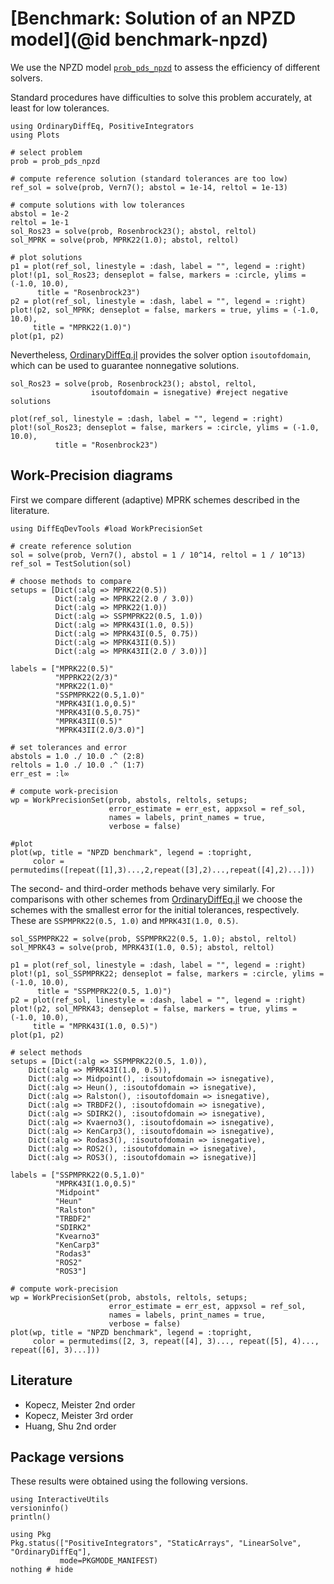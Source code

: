 # [Benchmark: Solution of an NPZD model](@id benchmark-npzd)

We use the NPZD model [`prob_pds_npzd`](@ref) to assess the efficiency of different solvers.

Standard procedures have difficulties to solve this problem accurately, at least for low tolerances.

```@example NPZD
using OrdinaryDiffEq, PositiveIntegrators
using Plots

# select problem
prob = prob_pds_npzd

# compute reference solution (standard tolerances are too low)
ref_sol = solve(prob, Vern7(); abstol = 1e-14, reltol = 1e-13)

# compute solutions with low tolerances
abstol = 1e-2
reltol = 1e-1
sol_Ros23 = solve(prob, Rosenbrock23(); abstol, reltol)
sol_MPRK = solve(prob, MPRK22(1.0); abstol, reltol)

# plot solutions
p1 = plot(ref_sol, linestyle = :dash, label = "", legend = :right)
plot!(p1, sol_Ros23; denseplot = false, markers = :circle, ylims = (-1.0, 10.0),
      title = "Rosenbrock23")
p2 = plot(ref_sol, linestyle = :dash, label = "", legend = :right)
plot!(p2, sol_MPRK; denseplot = false, markers = true, ylims = (-1.0, 10.0),
     title = "MPRK22(1.0)")
plot(p1, p2)
```

Nevertheless, [OrdinaryDiffEq.jl](https://docs.sciml.ai/OrdinaryDiffEq/stable/) provides the solver option `isoutofdomain`, which can be used to guarantee nonnegative solutions.

```@example NPZD
sol_Ros23 = solve(prob, Rosenbrock23(); abstol, reltol, 
                  isoutofdomain = isnegative) #reject negative solutions

plot(ref_sol, linestyle = :dash, label = "", legend = :right)
plot!(sol_Ros23; denseplot = false, markers = :circle, ylims = (-1.0, 10.0),
          title = "Rosenbrock23")
```

## Work-Precision diagrams

First we compare different (adaptive) MPRK schemes described in the literature.
```@example NPZD
using DiffEqDevTools #load WorkPrecisionSet

# create reference solution
sol = solve(prob, Vern7(), abstol = 1 / 10^14, reltol = 1 / 10^13)
ref_sol = TestSolution(sol)

# choose methods to compare
setups = [Dict(:alg => MPRK22(0.5))
          Dict(:alg => MPRK22(2.0 / 3.0))
          Dict(:alg => MPRK22(1.0))
          Dict(:alg => SSPMPRK22(0.5, 1.0))
          Dict(:alg => MPRK43I(1.0, 0.5))
          Dict(:alg => MPRK43I(0.5, 0.75))
          Dict(:alg => MPRK43II(0.5))
          Dict(:alg => MPRK43II(2.0 / 3.0))]

labels = ["MPRK22(0.5)"
          "MPPRK22(2/3)"
          "MPRK22(1.0)"
          "SSPMPRK22(0.5,1.0)"
          "MPRK43I(1.0,0.5)"
          "MPRK43I(0.5,0.75)"
          "MPRK43II(0.5)"
          "MPRK43II(2.0/3.0)"]

# set tolerances and error
abstols = 1.0 ./ 10.0 .^ (2:8)
reltols = 1.0 ./ 10.0 .^ (1:7)
err_est = :l∞

# compute work-precision
wp = WorkPrecisionSet(prob, abstols, reltols, setups;
                      error_estimate = err_est, appxsol = ref_sol,
                      names = labels, print_names = true,
                      verbose = false)

#plot
plot(wp, title = "NPZD benchmark", legend = :topright,
     color = permutedims([repeat([1],3)...,2,repeat([3],2)...,repeat([4],2)...]))
```

The second- and third-order methods behave very similarly. For comparisons with other schemes from [OrdinaryDiffEq.jl](https://docs.sciml.ai/OrdinaryDiffEq/stable/) we choose the schemes with the smallest error for the initial tolerances, respectively. These are `SSPMPRK22(0.5, 1.0)` and `MPRK43I(1.0, 0.5)`.

```@example NPZD
sol_SSPMPRK22 = solve(prob, SSPMPRK22(0.5, 1.0); abstol, reltol)
sol_MPRK43 = solve(prob, MPRK43I(1.0, 0.5); abstol, reltol)

p1 = plot(ref_sol, linestyle = :dash, label = "", legend = :right)
plot!(p1, sol_SSPMPRK22; denseplot = false, markers = :circle, ylims = (-1.0, 10.0),
      title = "SSPMPRK22(0.5, 1.0)")
p2 = plot(ref_sol, linestyle = :dash, label = "", legend = :right)
plot!(p2, sol_MPRK43; denseplot = false, markers = true, ylims = (-1.0, 10.0),
     title = "MPRK43I(1.0, 0.5)")
plot(p1, p2)
```

```@example NPZD
# select methods
setups = [Dict(:alg => SSPMPRK22(0.5, 1.0)),
    Dict(:alg => MPRK43I(1.0, 0.5)),
    Dict(:alg => Midpoint(), :isoutofdomain => isnegative),
    Dict(:alg => Heun(), :isoutofdomain => isnegative),
    Dict(:alg => Ralston(), :isoutofdomain => isnegative),
    Dict(:alg => TRBDF2(), :isoutofdomain => isnegative),
    Dict(:alg => SDIRK2(), :isoutofdomain => isnegative),
    Dict(:alg => Kvaerno3(), :isoutofdomain => isnegative),
    Dict(:alg => KenCarp3(), :isoutofdomain => isnegative),
    Dict(:alg => Rodas3(), :isoutofdomain => isnegative),
    Dict(:alg => ROS2(), :isoutofdomain => isnegative),
    Dict(:alg => ROS3(), :isoutofdomain => isnegative)]

labels = ["SSPMPRK22(0.5,1.0)"
          "MPRK43I(1.0,0.5)"
          "Midpoint"
          "Heun"
          "Ralston"
          "TRBDF2"
          "SDIRK2"
          "Kvearno3"
          "KenCarp3"
          "Rodas3"
          "ROS2"
          "ROS3"]

# compute work-precision
wp = WorkPrecisionSet(prob, abstols, reltols, setups;
                      error_estimate = err_est, appxsol = ref_sol,
                      names = labels, print_names = true,                      
                      verbose = false)
plot(wp, title = "NPZD benchmark", legend = :topright,
     color = permutedims([2, 3, repeat([4], 3)..., repeat([5], 4)..., repeat([6], 3)...]))

```



## Literature
- Kopecz, Meister 2nd order
- Kopecz, Meister 3rd order
- Huang, Shu 2nd order

## Package versions

These results were obtained using the following versions.
```@example NPZD
using InteractiveUtils
versioninfo()
println()

using Pkg
Pkg.status(["PositiveIntegrators", "StaticArrays", "LinearSolve", "OrdinaryDiffEq"],
           mode=PKGMODE_MANIFEST)
nothing # hide
```
